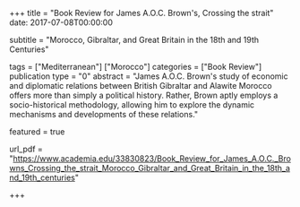 +++
title = "Book Review for James A.O.C. Brown's, Crossing the strait"
date: 2017-07-08T00:00:00

subtitle = "Morocco, Gibraltar, and Great Britain in the 18th and 19th Centuries"

tags = ["Mediterranean"] ["Morocco"] 
categories = ["Book Review"]
publication type = "0"
abstract = "James A.O.C. Brown's study of economic and diplomatic relations between British Gibraltar and Alawite Morocco offers more than simply a political history. Rather, Brown aptly employs a socio-historical methodology, allowing him to explore the dynamic mechanisms and developments of these relations."

featured = true

url_pdf = "https://www.academia.edu/33830823/Book_Review_for_James_A.O.C._Browns_Crossing_the_strait_Morocco_Gibraltar_and_Great_Britain_in_the_18th_and_19th_centuries"

+++


